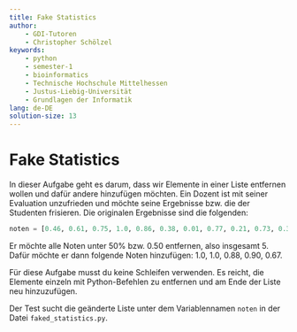 ```yaml
---
title: Fake Statistics
author:
    - GDI-Tutoren
    - Christopher Schölzel
keywords:
    - python
    - semester-1
    - bioinformatics
    - Technische Hochschule Mittelhessen
    - Justus-Liebig-Universität
    - Grundlagen der Informatik
lang: de-DE
solution-size: 13
---
```


# Fake Statistics

In dieser Aufgabe geht es darum, dass wir Elemente in einer Liste entfernen wollen und dafür andere hinzufügen möchten.
Ein Dozent ist mit seiner Evaluation unzufrieden und möchte seine Ergebnisse bzw. die der Studenten frisieren.
Die originalen Ergebnisse sind die folgenden:

```python
noten = [0.46, 0.61, 0.75, 1.0, 0.86, 0.38, 0.01, 0.77, 0.21, 0.73, 0.32, 0.99]
```

Er möchte alle Noten unter 50% bzw. 0.50 entfernen, also insgesamt 5. Dafür möchte er dann folgende Noten hinzufügen:
1.0, 1.0, 0.88, 0.90, 0.67.

Für diese Aufgabe musst du keine Schleifen verwenden. Es reicht, die Elemente einzeln mit Python-Befehlen zu entfernen und am Ende der Liste neu hinzuzufügen.

Der Test sucht die geänderte Liste unter dem Variablennamen `noten` in der Datei `faked_statistics.py`.
